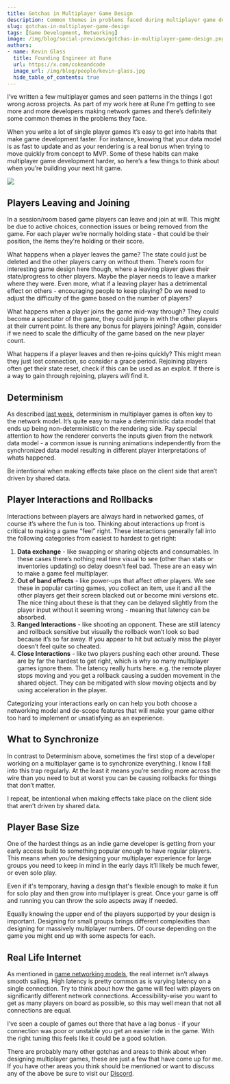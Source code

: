 ```yaml
---
title: Gotchas in Multiplayer Game Design  
description: Common themes in problems faced during multiplayer game design 
slug: gotchas-in-multiplayer-game-design 
tags: [Game Development, Networking]
image: /img/blog/social-previews/gotchas-in-multiplayer-game-design.png
authors:
- name: Kevin Glass 
  title: Founding Engineer at Rune  
  url: https://x.com/cokeandcode
  image_url: /img/blog/people/kevin-glass.jpg
  hide_table_of_contents: true
---
```


<head>
  <title>Gotchas in Multiplayer Game Design</title>
  <meta property="og:title" content="Gotchas in Multiplayer Game Design"/>
</head>

I’ve written a few multiplayer games and seen patterns in the things I got wrong across projects. As part of my work here at Rune I’m getting to see more and more developers making network games and there’s definitely some common themes in the problems they face.

When you write a lot of single player games it’s easy to get into habits that make game development faster. For instance, knowing that your data model is as fast to update and as your rendering is a real bonus when trying to move quickly from concept to MVP. Some of these habits can make multiplayer game development harder, so here’s a few things to think about when you’re building your next hit game.

![](/img/blog/social-previews/gotchas-in-multiplayer-game-design.png)

## Players Leaving and Joining

In a session/room based game players can leave and join at will. This might be due to active choices, connection issues or being removed from the game. For each player we’re normally holding state - that could be their position, the items they're holding or their score. 

What happens when a player leaves the game? The state could just be deleted and the other players carry on without them. There’s room for interesting game design here though, where a leaving player gives their state/progress to other players. Maybe the player needs to leave a marker where they were. Even more, what if a leaving player has a detrimental effect on others - encouraging people to keep playing? Do we need to adjust the difficulty of the game based on the number of players?

What happens when a player joins the game mid-way through? They could become a spectator of the game, they could jump in with the other players at their current point. Is there any bonus for players joining? Again, consider if we need to scale the difficulty of the game based on the new player count.

What happens if a player leaves and then re-joins quickly? This might mean they just lost connection, so consider a grace period. Rejoining players often get their state reset, check if this can be used as an exploit. If there is a way to gain through rejoining, players *will* find it.
 
## Determinism

As described [last week](https://developers.rune.ai/blog/making-js-deterministic-for-fun-and-glory), determinism in multiplayer games is often key to the network model. It’s quite easy to make a deterministic data model that ends up being non-deterministic on the rendering side. Pay special attention to how the renderer converts the inputs given from the network data model - a common issue is running animations independently from the synchronized data model resulting in different player interpretations of whats happened.

Be intentional when making effects take place on the client side that aren’t driven by shared data.

## Player Interactions and Rollbacks

Interactions between players are always hard in networked games, of course it’s where the fun is too. Thinking about interactions up front is critical to making a game “feel” right. These interactions generally fall into the following categories from easiest to hardest to get right:

1. **Data exchange** - like swapping or sharing objects and consumables. In these cases there’s nothing real time visual to see (other than stats or inventories updating) so delay doesn’t feel bad. These are an easy win to make a game feel multiplayer.
1. **Out of band effects** - like power-ups that affect other players. We see these in popular carting games, you collect an item, use it and all the other players get their screen blacked out or become mini versions etc. The nice thing about these is that they can be delayed slightly from the player input without it seeming wrong - meaning that latency can be absorbed. 
1. **Ranged Interactions** - like shooting an opponent. These are still latency and rollback sensitive but visually the rollback won’t look so bad because it’s so far away. If you appear to hit but actually miss the player doesn’t feel quite so cheated. 
1. **Close Interactions** - like two players pushing each other around. These are by far the hardest to get right, which is why so many multiplayer games ignore them. The latency really hurts here. e.g. the remote player stops moving and you get a rollback causing a sudden movement in the shared object. They can be mitigated with slow moving objects and by using acceleration in the player.

Categorizing your interactions early on can help you both choose a networking model and de-scope features that will make your game either too hard to implement or unsatisfying as an experience.

## What to Synchronize

In contrast to Determinism above, sometimes the first stop of a developer working on a multiplayer game is to synchronize everything. I know I fall into this trap regularly. At the least it means you’re sending more across the wire than you need to but at worst you can be causing rollbacks for things that don’t matter. 

I repeat, be intentional when making effects take place on the client side that aren’t driven by shared data.

## Player Base Size

One of the hardest things as an indie game developer is getting from your early access build to something popular enough to have regular players. This means when you’re designing your multiplayer experience for large groups you need to keep in mind in the early days it’ll likely be much fewer, or even solo play. 

Even if it's temporary, having a design that's flexible enough to make it fun for solo play and then grow into multiplayer is great. Once your game is off and running you can throw the solo aspects away if needed.

Equally knowing the upper end of the players supported by your design is important. Designing for small groups brings different complexities than designing for massively multiplayer numbers. Of course depending on the game you might end up with some aspects for each.

## Real Life Internet

As mentioned in [game networking models](https://developers.rune.ai/blog/modern-game-networking-models), the real internet isn’t always smooth sailing. High latency is pretty common as is varying latency on a single connection. Try to think about how the game will feel with players on significantly different network connections. Accessibility-wise you want to get as many players on board as possible, so this may well mean that not all connections are equal.

I’ve seen a couple of games out there that have a lag bonus - if your connection was poor or unstable you get an easier ride in the game. With the right tuning this feels like it could be a good solution.

There are probably many other gotchas and areas to think about when designing multiplayer games, these are just a few that have come up for me. If you have other areas you think should be mentioned or want to discuss any of the above be sure to visit our [Discord](https://discord.gg/rune-devs). 
